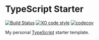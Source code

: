 # TypeScript Starter

[![Build Status](https://github.com/jonahsnider/typescript-starter/workflows/CI/badge.svg)](https://github.cjonahsnidersnider/typescript-starter/actions)
[![XO code style](https://img.shields.io/badge/code_style-XO-5ed9c7.svg)](https://github.com/xojs/xo)
[![codecov](https://codecov.io/gh/jonahsnider/typescript-starter/branch/main/graph/badge.svg)](https://codecov.io/jonahsnidersnider/typescript-starter)

My personal [TypeScript](https://www.typescriptlang.org) starter template.

